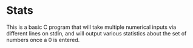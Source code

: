 # Stats

This is a basic C program that will take multiple numerical inputs via different lines on stdin, and will output various statistics about the set of numbers once a 0 is entered.
